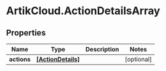 # ArtikCloud.ActionDetailsArray

## Properties
Name | Type | Description | Notes
------------ | ------------- | ------------- | -------------
**actions** | [**[ActionDetails]**](ActionDetails.md) |  | [optional] 


